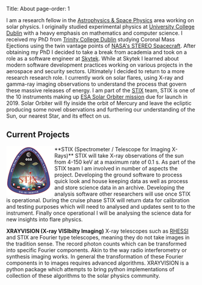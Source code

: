 Title: About
page-order: 1

I am a research fellow in the [Astrophysics & Space Physics](https://www.tcd.ie/Physics/research/themes/astrophysics/index.php) area working on solar physics. I originally studied experimental physics at [University College Dublin](https://www.ucd.ie) with a heavy emphasis on mathematics and computer science. I received my PhD from [Trinity College Dublin](https://www.tcd.ie) studying Coronal Mass Ejections using the twin vantage points of [NASA's STEREO Spacecraft](https://www.nasa.gov/mission_pages/stereo/main/index.html). After obtaining my PhD I decided to take a break from academia and took on a role as a software engineer at [Skytek](https://www.skytek.com). While at Skytek I learned about modern software development practices working on various projects in the aerospace and security sectors. Ultimately I decided to  return to a more research research role. I currently work on solar flares, using X-ray and gamma-ray imaging observations to understand the process that govern these massive releases of energy. I am part of the [STIX](http://stix.i4ds.ch/mission/obtaining-data/) team, STIX is one of the 10 instruments making up [ESA Solar Orbiter mission](http://sci.esa.int/solar-orbiter/) due for launch in 2019. Solar Orbiter will fly inside the orbit of Mercury and leave the ecliptic producing some novel observations and furthering our understanding of the Sun, our nearest Star, and its effect on us.

Current Projects
-----------------
<img style="float:left; border-right:10px solid white" src="images/stix.png" alt="photo"/>
**STIX (Spectrometer / Telescope for Imaging X-Rays)** STIX will take X-ray observations of the sun from 4-150 keV at a maximum rate of 0.1 s. As part of the STIX team I am involved in number of aspects the project. Developing the ground software to process quick look and house keeping data as well as process and store science data in an archive. Developing the analysis software other researchers will use once STIX is operational. During the cruise phase STIX will return data for calibration and testing purposes which will need to analysed and updates sent to to the instrument. Finally once operational I will be analysing the science data for new insights into flare physics.

**XRAYVISION (X-ray VISIbilty Imaging)** X-ray telescopes such as [RHESSI](https://hesperia.gsfc.nasa.gov/rhessi3/) and STIX are Fourier type telescopes, meaning they do not take images in the tradition sense. The record photon counts which can be transformed into specific Fourier components. Akin to the way radio interferometry or synthesis imaging works. In general the transformation of these Fourier components in to images requires advanced algorithms. XRAYVISION is a python package which attempts to bring python implementations of collection of these algorithms to the solar physics community.

<!-- **Image Reconstruction** X-ray telescopes are not like traditional telescopes as X-rays are difficult to focus and detect. X-ray telescopes use a technique known as Fourier imaging where the images are not directly recorded but only certain  Fourier components are, the transformation of these components back into images poses some interesting challenges. Numerous algorithms have been developed or adapted from the closely related field of radio interferometry 

**Machine Learning** Astrophysics in general and in particular solar physics is acquiring vast amounts of observations that no human could ever hope to analyse. For examples [SDO] generates around 1.4 TB of data per day, when DKIST is  .As such automated methods must be developed to help process, tag, and flag all these observation. 


Past Projects
------------

EVDC

eCEO

PRECYSE

iPV

NG RMP

mobiPV

REACT

AITS

FOREST -->



